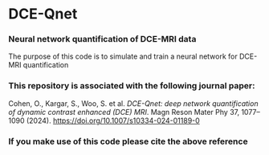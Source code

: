 # DCE-Qnet
### Neural network quantification of DCE-MRI data
The purpose of this code is to simulate and train a neural network for DCE-MRI quantification 
<br>
### This repository is associated with the following journal paper: 
Cohen, O., Kargar, S., Woo, S. et al. *DCE-Qnet: deep network quantification of dynamic contrast enhanced (DCE) MRI*. Magn Reson Mater Phy 37, 1077–1090 (2024). https://doi.org/10.1007/s10334-024-01189-0

### If you make use of this code please cite the above reference 
